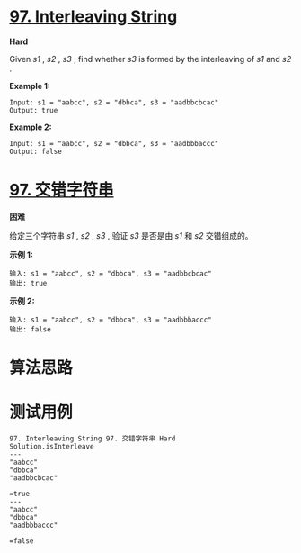# [97. Interleaving String][enTitle]

**Hard**

Given  *s1* ,  *s2* ,  *s3* , find whether  *s3*  is formed by the interleaving of  *s1*  and  *s2* .

**Example 1:** 

```
Input: s1 = "aabcc", s2 = "dbbca", s3 = "aadbbcbcac"
Output: true

```

**Example 2:** 

```
Input: s1 = "aabcc", s2 = "dbbca", s3 = "aadbbbaccc"
Output: false

```


# [97. 交错字符串][cnTitle]

**困难**

给定三个字符串  *s1* ,  *s2* ,  *s3* , 验证  *s3*  是否是由  *s1*  和  *s2* 交错组成的。

**示例 1:** 

```
输入: s1 = "aabcc", s2 = "dbbca", s3 = "aadbbcbcac"
输出: true

```

**示例 2:** 

```
输入: s1 = "aabcc", s2 = "dbbca", s3 = "aadbbbaccc"
输出: false
```




# 算法思路

# 测试用例
```
97. Interleaving String 97. 交错字符串 Hard
Solution.isInterleave
---
"aabcc"
"dbbca"
"aadbbcbcac"

=true
---
"aabcc"
"dbbca"
"aadbbbaccc"

=false
```

[enTitle]: https://leetcode.com/problems/interleaving-string/
[cnTitle]: https://leetcode-cn.com/problems/interleaving-string/
